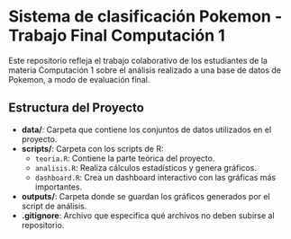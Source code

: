 # Sistema de clasificación Pokemon - Trabajo Final Computación 1
 Este repositorio refleja el trabajo colaborativo de los estudiantes de la materia Computación 1 sobre el análisis realizado a una base de datos de Pokemon, a modo de evaluación final.

## Estructura del Proyecto
- **data/**: Carpeta que contiene los conjuntos de datos utilizados en el proyecto.
- **scripts/**: Carpeta con los scripts de R:
  - `teoria.R`: Contiene la parte teórica del proyecto.
  - `analisis.R`: Realiza cálculos estadísticos y genera gráficos.
  - `dashboard.R`: Crea un dashboard interactivo con las gráficas más importantes.
- **outputs/**: Carpeta donde se guardan los gráficos generados por el script de análisis.
- **.gitignore**: Archivo que especifica qué archivos no deben subirse al repositorio.
